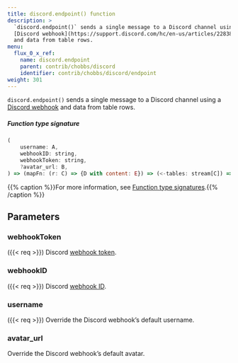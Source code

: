 ```yaml
---
title: discord.endpoint() function
description: >
  `discord.endpoint()` sends a single message to a Discord channel using a
  [Discord webhook](https://support.discord.com/hc/en-us/articles/228383668-Intro-to-Webhooks&?page=3)
  and data from table rows.
menu:
  flux_0_x_ref:
    name: discord.endpoint
    parent: contrib/chobbs/discord
    identifier: contrib/chobbs/discord/endpoint
weight: 301
---
```


<!------------------------------------------------------------------------------

IMPORTANT: This page was generated from comments in the Flux source code. Any
edits made directly to this page will be overwritten the next time the
documentation is generated. 

To make updates to this documentation, update the function comments above the
function definition in the Flux source code:

https://github.com/influxdata/flux/blob/master/stdlib/contrib/chobbs/discord/discord.flux#L118-L139

Contributing to Flux: https://github.com/influxdata/flux#contributing
Fluxdoc syntax: https://github.com/influxdata/flux/blob/master/docs/fluxdoc.md

------------------------------------------------------------------------------->

`discord.endpoint()` sends a single message to a Discord channel using a
[Discord webhook](https://support.discord.com/hc/en-us/articles/228383668-Intro-to-Webhooks&?page=3)
and data from table rows.



##### Function type signature

```js
(
    username: A,
    webhookID: string,
    webhookToken: string,
    ?avatar_url: B,
) => (mapFn: (r: C) => {D with content: E}) => (<-tables: stream[C]) => stream[{C with _sent: string}]
```

{{% caption %}}For more information, see [Function type signatures](/flux/v0.x/function-type-signatures/).{{% /caption %}}

## Parameters

### webhookToken
({{< req >}})
Discord [webhook token](https://discord.com/developers/docs/resources/webhook).



### webhookID
({{< req >}})
Discord [webhook ID](https://discord.com/developers/docs/resources/webhook).



### username
({{< req >}})
Override the Discord webhook’s default username.



### avatar_url

Override the Discord webhook’s default avatar.



